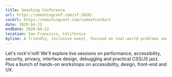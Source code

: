 ```yaml
---
title: Smashing Conference
url: https://smashingconf.com/sf-2020/
cocUrl: https://smashingconf.com/codeofconduct
date: 2020-04-21
endDate: 2020-04-22
location: San Francisco, California
byline: A friendly, inclusive event, focused on real-world problems and solutions.
---
```


Let's rock'n'roll! We'll explore live sessions on performance, accessibility, security, privacy, interface design, debugging and practical CSS/JS jazz. Plus a bunch of hands-on workshops on accessibility, design, front-end and UX.
